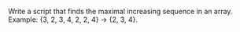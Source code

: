 Write a script that finds the maximal increasing
sequence in an array. 
</br>Example:
{3, 2, 3, 4, 2, 2, 4} -> {2, 3, 4}.
